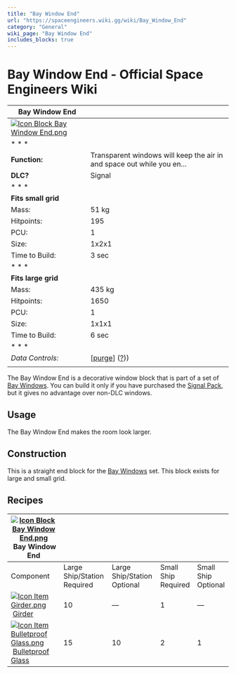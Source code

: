 ```yaml
---
title: "Bay Window End"
url: "https://spaceengineers.wiki.gg/wiki/Bay_Window_End"
category: "General"
wiki_page: "Bay Window End"
includes_blocks: true
---
```


# Bay Window End - Official Space Engineers Wiki

| Bay Window End |     |
| --- | --- |
| [![Icon Block Bay Window End.png](https://spaceengineers.wiki.gg/images/9/94/Icon_Block_Bay_Window_End.png?a735c5)](https://spaceengineers.wiki.gg/wiki/File:Icon_Block_Bay_Window_End.png) |     |
| * * * |     |
| **Function:** | Transparent windows will keep the air in and space out while you en... |
| **DLC?** | Signal |
| * * * |     |
| **Fits small grid** |     |
| Mass: | 51 kg |
| Hitpoints: | 195 |
| PCU: | 1   |
| Size: | 1x2x1 |
| Time to Build: | 3 sec |
| * * * |     |
| **Fits large grid** |     |
| Mass: | 435 kg |
| Hitpoints: | 1650 |
| PCU: | 1   |
| Size: | 1x1x1 |
| Time to Build: | 6 sec |
| * * * |     |
| _Data Controls:_ | \[[purge](https://spaceengineers.wiki.gg/wiki/Bay_Window_End?action=purge)\] ([?](https://spaceengineers.wiki.gg/wiki/Template:Info_Block))) |
|     |     |

The Bay Window End is a decorative window block that is part of a set of [Bay Windows](https://spaceengineers.wiki.gg/wiki/Bay_Windows "Bay Windows"). You can build it only if you have purchased the [Signal Pack](https://spaceengineers.wiki.gg/wiki/Signal_Pack "Signal Pack"), but it gives no advantage over non-DLC windows.

## Usage

The Bay Window End makes the room look larger.

## Construction

This is a straight end block for the [Bay Windows](https://spaceengineers.wiki.gg/wiki/Bay_Windows "Bay Windows") set. This block exists for large and small grid.

## Recipes

| [![Icon Block Bay Window End.png](https://spaceengineers.wiki.gg/images/thumb/9/94/Icon_Block_Bay_Window_End.png/21px-Icon_Block_Bay_Window_End.png?a735c5)](https://spaceengineers.wiki.gg/wiki/Bay_Window_End "Bay Window End") Bay Window End |     |     |     |     |
| --- | --- | --- | --- | --- |
| Component | Large Ship/Station  <br>Required | Large Ship/Station  <br>Optional | Small Ship  <br>Required | Small Ship  <br>Optional |
| [![Icon Item Girder.png](https://spaceengineers.wiki.gg/images/thumb/e/e9/Icon_Item_Girder.png/21px-Icon_Item_Girder.png?b2c906)](https://spaceengineers.wiki.gg/wiki/Girder "Girder") [Girder](https://spaceengineers.wiki.gg/wiki/Girder "Girder") | 10  | —   | 1   | —   |
| [![Icon Item Bulletproof Glass.png](https://spaceengineers.wiki.gg/images/thumb/c/c1/Icon_Item_Bulletproof_Glass.png/21px-Icon_Item_Bulletproof_Glass.png?1941ea)](https://spaceengineers.wiki.gg/wiki/Bulletproof_Glass "Bulletproof Glass") [Bulletproof Glass](https://spaceengineers.wiki.gg/wiki/Bulletproof_Glass "Bulletproof Glass") | 15  | 10  | 2   | 1   |